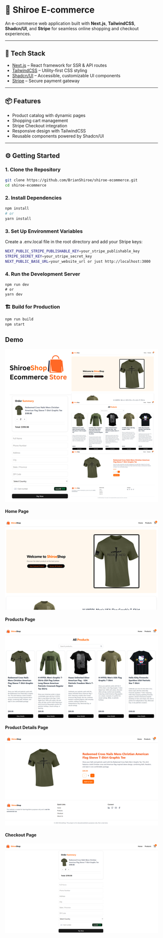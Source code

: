 # 🛒 Shiroe E-commerce

An e-commerce web application built with **Next.js**, **TailwindCSS**, **Shadcn/UI**, and **Stripe** for seamless online shopping and checkout experiences.

---

## 🚀 Tech Stack

- [Next.js](https://nextjs.org/) – React framework for SSR & API routes
- [TailwindCSS](https://tailwindcss.com/) – Utility-first CSS styling
- [Shadcn/UI](https://ui.shadcn.com/) – Accessible, customizable UI components
- [Stripe](https://stripe.com/) – Secure payment gateway

---

## 📦 Features

- Product catalog with dynamic pages
- Shopping cart management
- Stripe Checkout integration
- Responsive design with TailwindCSS
- Reusable components powered by Shadcn/UI

---

## ⚙️ Getting Started

### 1. Clone the Repository

```bash
git clone https://github.com/BrianShiroe/shiroe-ecommerce.git
cd shiroe-ecommerce
```

### 2. Install Dependencies

```bash
npm install
# or
yarn install
```

### 3. Set Up Environment Variables

Create a .env.local file in the root directory and add your Stripe keys:

```bash
NEXT_PUBLIC_STRIPE_PUBLISHABLE_KEY=your_stripe_publishable_key
STRIPE_SECRET_KEY=your_stripe_secret_key
NEXT_PUBLIC_BASE_URL=your_website_url or just http://localhost:3000
```

### 4. Run the Development Server

```bashF
npm run dev
# or
yarn dev
```

### 🏗️ Build for Production

```bash
npm run build
npm start
```

## Demo

![alt text](public/demo/page0.png)

#### Home Page

![alt text](public/demo/page1.png)

#### Products Page

![alt text](public/demo/page2.png)

#### Product Details Page

![alt text](public/demo/page3.png)

#### Checkout Page

![alt text](public/demo/page4.png)
